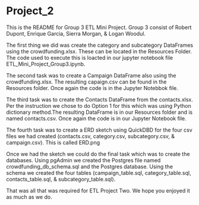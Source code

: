 # Project_2

This is the README for Group 3 ETL Mini Project. Group 3 consist of Robert Dupont, Enrique Garcia, Sierra Morgan, & Logan Woodul. 

The first thing we did was create the category and subcategory DataFrames using the crowdfunding.xlsx. These can be located in the Resources Folder. The code used to execute this is loacted in our jupyter notebook file ETL_Mini_Project_Group3.ipynb. 

The second task was to create a Campaign DataFrame also using the crowdfunding.xlsx. The resulting capaign.csv can be found in the Resources folder. Once again the code is in the Jupyter Notebbok file.

The third task was to create the Contacts DataFrame from the contacts.xlsx. Per the instruction we chose to do Option 1 for this which was using Python dictionary method.The resulting DataFrame is in our Resources folder and is named contacts.csv. Once again the code is in our Jupyter Notebook file. 

The fourth task was to create a ERD sketch using QuickDBD for the four csv files we had created (contacts.csv, category.csv, subcategory.csv, & campaign.csv). This is called ERD.png

Once we had the sketch we could do the final task which was to create the databases. Using pgAdmin we created the Postgres file named crowdfunding_db_schema.sql and the Postgres database. Using the schema we created the four tables (campaign_table.sql, category_table.sql, contacts_table.sql, & subcategory_table.sql).

That was all that was required for ETL Project Two.
We hope you enjoyed it as much as we do.
